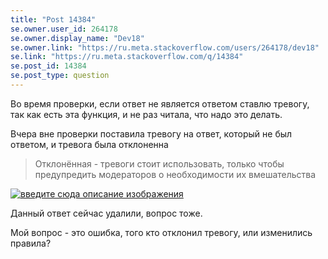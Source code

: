 ```yaml
---
title: "Post 14384"
se.owner.user_id: 264178
se.owner.display_name: "Dev18"
se.owner.link: "https://ru.meta.stackoverflow.com/users/264178/dev18"
se.link: "https://ru.meta.stackoverflow.com/q/14384"
se.post_id: 14384
se.post_type: question
---
```

<p>Во время проверки, если ответ не является ответом ставлю тревогу, так как есть эта функция, и не раз читала, что надо это делать.</p>
<p>Вчера вне проверки поставила тревогу на ответ, который не был ответом, и тревога была отклоненна</p>
<blockquote>
<p>Отклонённая - тревоги стоит использовать, только чтобы предупредить
модераторов о необходимости их вмешательства</p>
</blockquote>
<p><a href="https://i.sstatic.net/bmhvZKpU.png" rel="nofollow noreferrer"><img src="https://i.sstatic.net/bmhvZKpU.png" alt="введите сюда описание изображения" /></a></p>
<p>Данный ответ сейчас удалили, вопрос тоже.</p>
<p>Мой вопрос - это ошибка, того кто отклонил тревогу, или изменились правила?</p>
